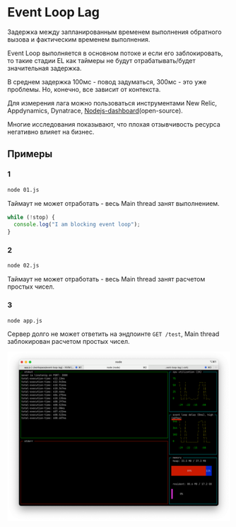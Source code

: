 # Event Loop Lag

Задержка между запланированным временем выполнения обратного вызова и
фактическим временем выполнения.

Event Loop выполняется в основном потоке и если его заблокировать, то такие
стадии EL как таймеры не будут отрабатывать/будет значительная задержка.

В среднем задержка 100мс - повод задуматься, 300мс - это уже проблемы. Но,
конечно, все зависит от контекста.

Для измерения лага можно пользоваться инструментами New Relic, Appdynamics,
Dynatrace, [Nodejs-dashboard](https://www.npmjs.com/package/nodejs-dashboard)(open-source).

Многие исследования показывают, что плохая отзывчивость ресурса негативно
влияет на бизнес.

## Примеры

### 1

```sh
node 01.js
```

Таймаут не может отработать - весь Main thread занят выполнением.

```js
while (!stop) {
  console.log("I am blocking event loop");
}
```

### 2

```sh
node 02.js
```

Таймаут не может отработать - весь Main thread занят расчетом простых чисел.

### 3

```sh
node app.js
```

Сервер долго не может ответить на эндпоинте `GET /test`, Main thread
заблокирован расчетом простых чисел.

<img src="./img/01.png" alt="nodejs-dashboard" width="1131px">
